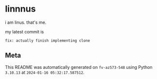 # linnnus

i am linus. that's me.

my latest commit is

```
fix: actually finish implementing clone
```

## Meta

This README was automatically generated on `fv-az573-548` using Python
`3.10.13` at `2024-01-16 05:32:17.587512`.
